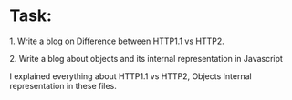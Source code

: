 <h1>Task:</h1>
<p>1. Write a blog on Difference between HTTP1.1 vs HTTP2.</p>
<p>2. Write a blog about objects and its internal representation in Javascript</p>

<p>I explained everything about  HTTP1.1 vs HTTP2, Objects Internal representation in these files.</p>
